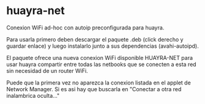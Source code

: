 huayra-net
==========

Conexion WiFi ad-hoc con autoip preconfigurada para huayra.


Para usarla primero deben descargar el paquete .deb (click derecho y guardar enlace) y luego instalarlo junto a sus dependencias (avahi-autoipd).

El paquete ofrece una nueva conexion WiFi disponible HUAYRA-NET para usar huayra compartir entre todas las netbooks que se conecten a esta red sin necesidad de un router WiFi.

Puede que la primera vez no aparezca la conexion listada en el applet de Network Manager. Si es asi hay que buscarla en "Conectar a otra red inalambrica oculta..."
